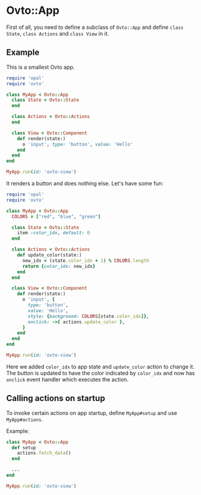 # Ovto::App

First of all, you need to define a subclass of `Ovto::App` and define `class State`,
`class Actions` and `class View` in it.

## Example

This is a smallest Ovto app.

```rb
require 'opal'
require 'ovto'

class MyApp < Ovto::App
  class State < Ovto::State
  end

  class Actions < Ovto::Actions
  end

  class View < Ovto::Component
    def render(state:)
      o 'input', type: 'button', value: 'Hello'
    end
  end
end

MyApp.run(id: 'ovto-view')
```

It renders a button and does nothing else. Let's have some fun:

```rb
require 'opal'
require 'ovto'

class MyApp < Ovto::App
  COLORS = ["red", "blue", "green"]

  class State < Ovto::State
    item :color_idx, default: 0
  end

  class Actions < Ovto::Actions
    def update_color(state:)
      new_idx = (state.color_idx + 1) % COLORS.length
      return {color_idx: new_idx}
    end
  end

  class View < Ovto::Component
    def render(state:)
      o 'input', {
        type: 'button',
        value: 'Hello',
        style: {background: COLORS[state.color_idx]},
        onclick: ->{ actions.update_color },
      }
    end
  end
end

MyApp.run(id: 'ovto-view')
```

Here we added `color_idx` to app state and `update_color` action to change it.
The button is updated to have the color indicated by `color_idx` and
now has `onclick` event handler which executes the action.

## Calling actions on startup

To invoke certain actions on app startup, define `MyApp#setup` and use `MyApp#actions`.

Example:

```rb
class MyApp < Ovto::App
  def setup
    actions.fetch_data()
  end

  ...
end

MyApp.run(id: 'ovto-view')
```
